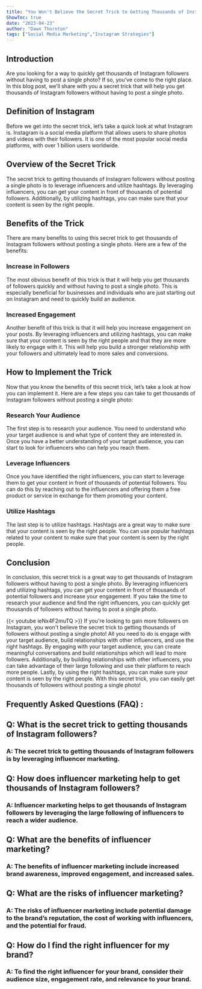 ```yaml
---
title: "You Won't Believe the Secret Trick to Getting Thousands of Instagram Followers Without Posting a Single Photo!"
ShowToc: true 
date: "2023-04-23"
author: "Dawn Thornton" 
tags: ["Social Media Marketing","Instagram Strategies"]
---
```

## Introduction

Are you looking for a way to quickly get thousands of Instagram followers without having to post a single photo? If so, you’ve come to the right place. In this blog post, we’ll share with you a secret trick that will help you get thousands of Instagram followers without having to post a single photo.

## Definition of Instagram

Before we get into the secret trick, let’s take a quick look at what Instagram is. Instagram is a social media platform that allows users to share photos and videos with their followers. It is one of the most popular social media platforms, with over 1 billion users worldwide.

## Overview of the Secret Trick

The secret trick to getting thousands of Instagram followers without posting a single photo is to leverage influencers and utilize hashtags. By leveraging influencers, you can get your content in front of thousands of potential followers. Additionally, by utilizing hashtags, you can make sure that your content is seen by the right people.

## Benefits of the Trick

There are many benefits to using this secret trick to get thousands of Instagram followers without posting a single photo. Here are a few of the benefits: 

### Increase in Followers

The most obvious benefit of this trick is that it will help you get thousands of followers quickly and without having to post a single photo. This is especially beneficial for businesses and individuals who are just starting out on Instagram and need to quickly build an audience.

### Increased Engagement

Another benefit of this trick is that it will help you increase engagement on your posts. By leveraging influencers and utilizing hashtags, you can make sure that your content is seen by the right people and that they are more likely to engage with it. This will help you build a stronger relationship with your followers and ultimately lead to more sales and conversions.

## How to Implement the Trick

Now that you know the benefits of this secret trick, let’s take a look at how you can implement it. Here are a few steps you can take to get thousands of Instagram followers without posting a single photo: 

### Research Your Audience

The first step is to research your audience. You need to understand who your target audience is and what type of content they are interested in. Once you have a better understanding of your target audience, you can start to look for influencers who can help you reach them.

### Leverage Influencers

Once you have identified the right influencers, you can start to leverage them to get your content in front of thousands of potential followers. You can do this by reaching out to the influencers and offering them a free product or service in exchange for them promoting your content.

### Utilize Hashtags

The last step is to utilize hashtags. Hashtags are a great way to make sure that your content is seen by the right people. You can use popular hashtags related to your content to make sure that your content is seen by the right people.

## Conclusion

In conclusion, this secret trick is a great way to get thousands of Instagram followers without having to post a single photo. By leveraging influencers and utilizing hashtags, you can get your content in front of thousands of potential followers and increase your engagement. If you take the time to research your audience and find the right influencers, you can quickly get thousands of followers without having to post a single photo.

{{< youtube ieNx4F2muTQ >}} 
If you're looking to gain more followers on Instagram, you won't believe the secret trick to getting thousands of followers without posting a single photo! All you need to do is engage with your target audience, build relationships with other influencers, and use the right hashtags. By engaging with your target audience, you can create meaningful conversations and build relationships which will lead to more followers. Additionally, by building relationships with other influencers, you can take advantage of their large following and use their platform to reach more people. Lastly, by using the right hashtags, you can make sure your content is seen by the right people. With this secret trick, you can easily get thousands of followers without posting a single photo!

## Frequently Asked Questions (FAQ) :
<h2>Q: What is the secret trick to getting thousands of Instagram followers?</h2>

<h3>A: The secret trick to getting thousands of Instagram followers is by leveraging influencer marketing.</h3>

<h2>Q: How does influencer marketing help to get thousands of Instagram followers?</h2>

<h3>A: Influencer marketing helps to get thousands of Instagram followers by leveraging the large following of influencers to reach a wider audience.</h3>

<h2>Q: What are the benefits of influencer marketing?</h2>

<h3>A: The benefits of influencer marketing include increased brand awareness, improved engagement, and increased sales.</h3>

<h2>Q: What are the risks of influencer marketing?</h2>

<h3>A: The risks of influencer marketing include potential damage to the brand’s reputation, the cost of working with influencers, and the potential for fraud.</h3>

<h2>Q: How do I find the right influencer for my brand?</h2>

<h3>A: To find the right influencer for your brand, consider their audience size, engagement rate, and relevance to your brand.</h3>




